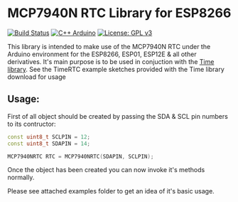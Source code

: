 # MCP7940N RTC Library for ESP8266
[![Build Status](https://travis-ci.com/Melkoroth/MCP7940NRTC.svg?branch=master)](https://travis-ci.com/Melkoroth/MCP7940NRTC)
[![C++ Arduino](https://img.shields.io/badge/c%2B%2B-Arduino%20-red.svg)](https://github.com/adafruit/Adafruit_CircuitPlayground)
[![License: GPL v3](https://img.shields.io/badge/License-GPL%20v3-blue.svg)](http://www.gnu.org/licenses/gpl-3.0)

This library is intended to make use of the MCP7940N RTC under the Arduino environment for the ESP8266, ESP01, ESP12E & all other derivatives.
It's main purpose is to be used in conjuction with the [Time library](https://github.com/PaulStoffregen/Time). See the TimeRTC example sketches provided with the Time library download for usage

## Usage:
First of all object should be created by passing the SDA & SCL pin numbers to its contructor:
```cpp
const uint8_t SCLPIN = 12;
const uint8_t SDAPIN = 14;

MCP7940NRTC RTC = MCP7940NRTC(SDAPIN, SCLPIN);
```

Once the object has been created you can now invoke it's methods normally.

Please see attached examples folder to get an idea of it's basic usage.
